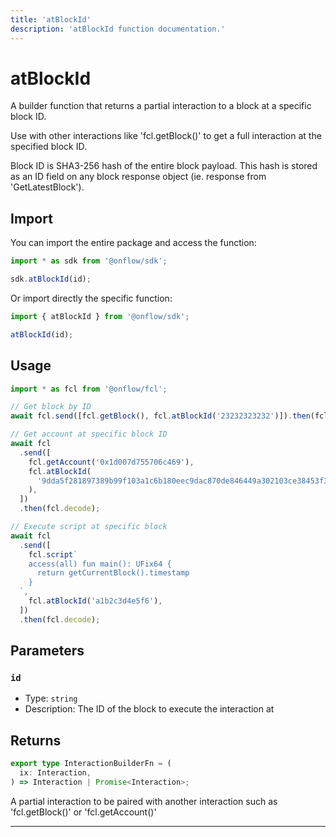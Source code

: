 ```yaml
---
title: 'atBlockId'
description: 'atBlockId function documentation.'
---
```


<!-- THIS DOCUMENT IS AUTO-GENERATED FROM [onflow/sdk/src/build/cadence/build-at-block-id.ts](https://github.com/onflow/fcl-js/tree/master/packages/sdk/src/build/cadence/build-at-block-id.ts). DO NOT EDIT MANUALLY -->

# atBlockId

A builder function that returns a partial interaction to a block at a specific block ID.

Use with other interactions like 'fcl.getBlock()' to get a full interaction at the specified block ID.

Block ID is SHA3-256 hash of the entire block payload. This hash is stored as an ID field on any block response object (ie. response from 'GetLatestBlock').

## Import

You can import the entire package and access the function:

```typescript
import * as sdk from '@onflow/sdk';

sdk.atBlockId(id);
```

Or import directly the specific function:

```typescript
import { atBlockId } from '@onflow/sdk';

atBlockId(id);
```

## Usage

```typescript
import * as fcl from '@onflow/fcl';

// Get block by ID
await fcl.send([fcl.getBlock(), fcl.atBlockId('23232323232')]).then(fcl.decode);

// Get account at specific block ID
await fcl
  .send([
    fcl.getAccount('0x1d007d755706c469'),
    fcl.atBlockId(
      '9dda5f281897389b99f103a1c6b180eec9dac870de846449a302103ce38453f3',
    ),
  ])
  .then(fcl.decode);

// Execute script at specific block
await fcl
  .send([
    fcl.script`
    access(all) fun main(): UFix64 {
      return getCurrentBlock().timestamp
    }
  `,
    fcl.atBlockId('a1b2c3d4e5f6'),
  ])
  .then(fcl.decode);
```

## Parameters

### `id`

- Type: `string`
- Description: The ID of the block to execute the interaction at

## Returns

```typescript
export type InteractionBuilderFn = (
  ix: Interaction,
) => Interaction | Promise<Interaction>;
```

A partial interaction to be paired with another interaction such as 'fcl.getBlock()' or 'fcl.getAccount()'

---
